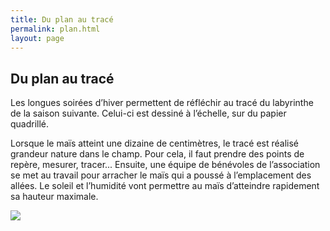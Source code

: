 ```yaml
---
title: Du plan au tracé
permalink: plan.html
layout: page
---
```

## Du plan au tracé

 Les longues soirées d’hiver permettent de réfléchir au tracé du labyrinthe de la saison suivante. Celui-ci est dessiné à l’échelle, sur du papier quadrillé.
 
Lorsque le maïs atteint une dizaine de centimètres, le tracé est réalisé grandeur nature dans le champ. Pour cela, il faut prendre des points de repère, mesurer, tracer... Ensuite, une équipe de bénévoles de l’association se met au travail pour arracher le maïs qui a poussé à l’emplacement des allées.
Le soleil et l’humidité vont permettre au maïs d’atteindre rapidement sa hauteur maximale. 

<img src="{{ site.baseurl }}public/img/oie.jpg">
